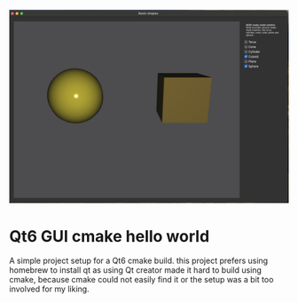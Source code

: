 ![QT GUI APP HELLO WORLD](hello_world_app_gui.png)
# Qt6 GUI cmake hello world
A simple project setup for a Qt6 cmake build. this project prefers using homebrew to install qt as using Qt creator made it
hard to build using cmake, because cmake could not easily find it or the setup was a bit too involved for my liking.
